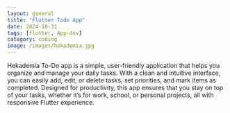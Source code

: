 ```yaml
---
layout: general
title: "Flutter Todo App"
date: 2024-10-31
tags: [flutter, App-dev]
category: coding
image: /images/hekademia.jpg
---
```



Hekademia To-Do app is a simple, user-friendly application that helps you organize and manage your daily tasks. With a clean and intuitive interface, you can easily add, edit, or delete tasks, set priorities, and mark items as completed. Designed for productivity, this app ensures that you stay on top of your tasks, whether it’s for work, school, or personal projects, all with responsive Flutter experience.